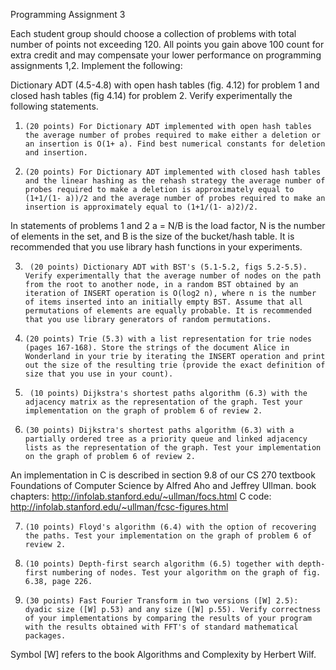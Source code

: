 Programming Assignment 3 

Each student group should choose a collection of problems with total number of points not exceeding 120. All points you gain above 100 count for extra credit and may compensate your lower performance on programming assignments 1,2.
Implement the following:

Dictionary ADT (4.5-4.8) with open hash tables (fig. 4.12) for problem 1 and closed hash tables (fig 4.14) for problem 2. Verify experimentally the following statements.

1.     (20 points) For Dictionary ADT implemented with open hash tables the average number of probes required to make either a deletion or an insertion is O(1+ a). Find best numerical constants for deletion and insertion.

2.     (20 points) For Dictionary ADT implemented with closed hash tables and the linear hashing as the rehash strategy the average number of probes required to make a deletion is approximately equal to (1+1/(1- a))/2 and the average number of probes required to make an insertion is approximately equal to (1+1/(1- a)2)/2.

In statements of problems 1 and 2 a = N/B is the load factor, N is the number of elements in the set, and B is the size of the bucket/hash table. It is recommended that you use library hash functions in your experiments.

3.      (20 points) Dictionary ADT with BST's (5.1-5.2, figs 5.2-5.5). Verify experimentally that the average number of nodes on the path from the root to another node, in a random BST obtained by an iteration of INSERT operation is O(log2 n), where n is the number of items inserted into an initially empty BST. Assume that all permutations of elements are equally probable. It is recommended that you use library generators of random permutations.

4.     (20 points) Trie (5.3) with a list representation for trie nodes (pages 167-168). Store the strings of the document Alice in Wonderland in your trie by iterating the INSERT operation and print out the size of the resulting trie (provide the exact definition of size that you use in your count).

5.      (10 points) Dijkstra's shortest paths algorithm (6.3) with the adjacency matrix as the representation of the graph. Test your implementation on the graph of problem 6 of review 2.

6.     (30 points) Dijkstra's shortest paths algorithm (6.3) with a partially ordered tree as a priority queue and linked adjacency lists as the representation of the graph. Test your implementation on the graph of problem 6 of review 2.
An implementation in C is described in section 9.8 of our CS 270 textbook Foundations of Computer Science by Alfred Aho and Jeffrey Ullman.
book chapters: http://infolab.stanford.edu/~ullman/focs.html 
C code: http://infolab.stanford.edu/~ullman/fcsc-figures.html
 
7.     (10 points) Floyd's algorithm (6.4) with the option of recovering the paths. Test your implementation on the graph of problem 6 of review 2.

8.     (10 points) Depth-first search algorithm (6.5) together with depth-first numbering of nodes. Test your algorithm on the graph of fig. 6.38, page 226.

9.     (30 points) Fast Fourier Transform in two versions ([W] 2.5): dyadic size ([W] p.53) and any size ([W] p.55). Verify correctness of your implementations by comparing the results of your program with the results obtained with FFT's of standard mathematical packages.
Symbol [W] refers to the book Algorithms and Complexity by Herbert Wilf.
